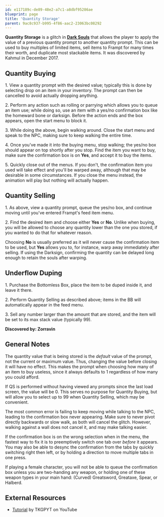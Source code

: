 ```yaml
---
id: e117189c-de89-48e2-a7c1-a8dbf95286ae
blueprint: page
title: 'Quantity Storage'
parent: 9ac8c937-b995-4f86-aac2-23063bc08292
---
```

**Quantity Storage** is a glitch in **[Dark Souls](/darksouls)** that allows the player to apply the value of a previous quantity prompt to another quantity prompt. This can be used to buy multiples of limited items, sell items to Frampt for many times their worth, and duplicate most stackable items. It was discovered by Kahmul in December 2017.

## Quantity Buying

1\. View a quantity prompt with the desired value; typically this is done by selecting drop on an item in your inventory. The prompt can then be cancelled to avoid actually dropping anything.

2\. Perform any action such as rolling or parrying which allows you to queue an item use; while doing so, use an item with a yes/no confirmation box like the homeward bone or darksign. Before the action ends and the box appears, open the start menu to block it.

3\. While doing the above, begin walking around. Close the start menu and speak to the NPC, making sure to keep walking the entire time.

4\. Once you've made it into the buying menu, stop walking; the yes/no box should appear on top shortly after you stop. Find the item you want to buy, make sure the confirmation box is on **Yes**, and accept it to buy the items.

5\. Quickly close out of the menus. If you don't, the confirmation item you used will take effect and you'll be warped away, although that may be desirable in some circumstances. If you close the menu instead, the animation will play but nothing will actually happen.

## Quantity Selling

1\. As above, view a quantity prompt, queue the yes/no box, and continue moving until you've entered Frampt's feed item menu.

2\. Find the desired item and choose either **Yes** or **No**. Unlike when buying, you will be allowed to choose any quantity lower than the one you stored, if you wanted to do that for whatever reason.

Choosing **No** is usually preferred as it will never cause the confirmation item to be used, but **Yes** allows you to, for instance, warp away immediately after selling. If using the Darksign, confirming the quantity can be delayed long enough to retain the souls after warping.

## Underflow Duping

1\. Purchase the Bottomless Box, place the item to be duped inside it, and leave it there.

2\. Perform Quantity Selling as described above; items in the BB will automatically appear in the feed menu.

3\. Sell any number larger than the amount that are stored, and the item will be set to its max stack value (typically 99).

**Discovered by: Zorravin**

## General Notes

The quantity value that is being stored is the _default_ value of the prompt, not the current or maximum value. Thus, changing the value before closing it will have no effect. This makes the prompt when choosing how many of an item to buy useless, since it always defaults to 1 regardless of how many you could afford.

If QS is performed without having viewed any prompts since the last load screen, the value will be 0. This serves no purpose for Quantity Buying, but will allow you to select up to 99 when Quantity Selling, which may be convenient.

The most common error is failing to keep moving while talking to the NPC, leading to the confirmation box never appearing. Make sure to never pivot directly backwards or slow walk, as both will cancel the glitch. However, walking against a wall does not cancel it, and may make talking easier.

If the confirmation box is on the wrong selection when in the menu, the fastest way to fix it is to preemptively switch one tab over _before_ it appears. You may also be able to desync the confirmation from the tabs by quickly switching right then left, or by holding a direction to move multiple tabs in one press.

If playing a female character, you will not be able to queue the confirmation box unless you are two-handing any weapon, or holding one of these weapon types in your main hand: (Curved) Greatsword, Greataxe, Spear, or Halberd.

## External Resources

- [Tutorial](//www.youtube.com/watch?v=xPuRVj4B2jc) by TKGPYT on YouTube
